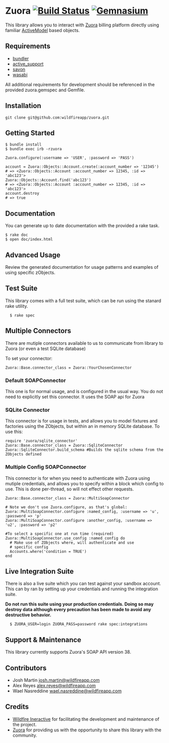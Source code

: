 # Zuora [![Build Status](https://secure.travis-ci.org/wildfireapp/zuora.png?branch=master)](http://travis-ci.org/wildfireapp/zuora) [![Gemnasium](https://gemnasium.com/wildfireapp/zuora.png)](https://gemnasium.com/wildfireapp/zuora)

This library allows you to interact with [Zuora](http://www.zuora.com) billing platform directly using 
familiar [ActiveModel](https://github.com/rails/rails/tree/master/activemodel) based objects.

## Requirements
  * [bundler](https://github.com/carlhuda/bundler)
  * [active_support](https://github.com/rails/rails/tree/master/activesupport)
  * [savon](https://github.com/rubiii/savon)
  * [wasabi](https://github.com/rubiii/wasabi)

All additional requirements for development should be referenced in the provided zuora.gemspec and Gemfile.

## Installation

    git clone git@github.com:wildfireapp/zuora.git

## Getting Started

    $ bundle install
    $ bundle exec irb -rzuora

    Zuora.configure(:username => 'USER', :password => 'PASS')

    account = Zuora::Objects::Account.create(:account_number => '12345')
    # => <Zuora::Objects::Account :account_number => 12345, :id => 'abc123'>
    Zuora::Objects::Account.find('abc123')
    # => <Zuora::Objects::Account :account_number => 12345, :id => 'abc123'>
    account.destroy
    # => true

## Documentation
  You can generate up to date documentation with the provided a rake task.

    $ rake doc
    $ open doc/index.html

## Advanced Usage
  Review the generated documentation for usage patterns and examples of using specific zObjects.

## Test Suite
  This library comes with a full test suite, which can be run using the stanard rake utility.

      $ rake spec

## Multiple Connectors
  There are mutiple connectors available to us to communicate from library to Zuora (or even a test
  SQLite database)

  To set your connector:

    Zuora::Base.connector_class = Zuora::YourChosenConnector

### Default SOAPConnector
  This one is for normal usage, and is configured in the usual way. You do not need to explicitly
  set this connector.  It uses the SOAP api for Zuora

### SQLite Connector
  This connector is for usage in tests, and allows you to model fixtures and factories using the
  ZObjects, but within an in memory SQLite database.  To use this:

    require 'zuora/sqlite_connector'
    Zuora::Base.connector_class = Zuora::SqliteConnector
    Zuora::SqliteConnector.build_schema #Builds the sqlite schema from the ZObjects defined

### Multiple Config SOAPConnector
  This connector is for when you need to authenticate with Zuora using mutiple credentials, and
  allows you to specify within a block which config to use.  This is done per-thread, so will
  not effect other requests.

    Zuora::Base.connector_class = Zuora::MultiSoapConnector

    # Note we don't use Zuora.configure, as that's global:
    Zuora::MultiSoapConnector.configure :named_config, :username => 'u', :password => 'p'
    Zuora::MultiSoapConnector.configure :another_config, :username => 'u2', :password => 'p2'

    #To select a specific one at run time (required)
    Zuora::MultiSoapConnector.use_config :named_config do
      # Make use of ZObjects where, will authenticate and use
      # specific config
      Accounts.where('condition = TRUE')
    end

## Live Integration Suite
  There is also a live suite which you can test against your sandbox account.
  This can by ran by setting up your credentials and running the integration suite.

  **Do not run this suite using your production credentials. Doing so may destroy
  data although every precaution has been made to avoid any destructive behavior.**

      $ ZUORA_USER=login ZUORA_PASS=password rake spec:integrations

## Support & Maintenance
  This library currently supports Zuora's SOAP API version 38.

## Contributors
  * Josh Martin <josh.martin@wildfireapp.com>
  * Alex Reyes <alex.reyes@wildfireapp.com>
  * Wael Nasreddine <wael.nasreddine@wildfireapp.com>

## Credits
  * [Wildfire Ineractive](http://www.wildfireapp.com) for facilitating the development and maintenance of the project.
  * [Zuora](http://www.zuora.com) for providing us with the opportunity to share this library with the community.

